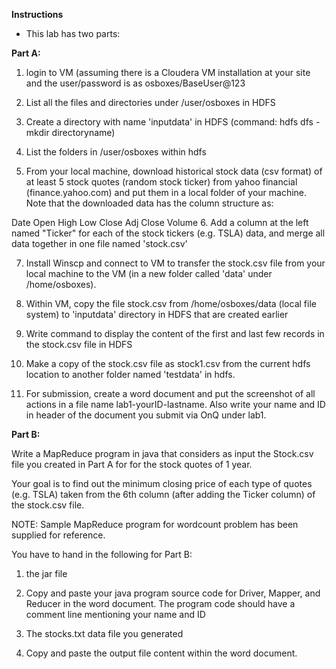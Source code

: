 **Instructions**

- This lab has two parts:

**Part A:**

1.  login to VM (assuming there is a Cloudera VM installation at your site and the user/password is as osboxes/BaseUser@123

2.  List all the files and directories under /user/osboxes in HDFS 

3.  Create a directory with name 'inputdata' in HDFS (command: hdfs dfs -mkdir directoryname)

4.  List the folders in /user/osboxes within hdfs

5.  From your local machine, download historical stock data (csv format) of at least 5 stock quotes (random stock ticker) from yahoo financial (finance.yahoo.com) and put them in a local folder of your machine. Note that the downloaded data has the column structure as: 

Date	Open	High	Low	Close	Adj Close	Volume
6.  Add a column at the left named "Ticker" for each of the stock tickers (e.g. TSLA) data, and merge all data together in one file named 'stock.csv'

7.  Install Winscp and connect to VM to transfer the stock.csv file from your local machine to the VM (in a new folder called 'data' under /home/osboxes).

8.  Within VM, copy the file stock.csv from /home/osboxes/data (local file system) to 'inputdata' directory in HDFS that are created earlier

9.  Write command to display the content of the first and last few records in the stock.csv file in HDFS

10.  Make a copy of the stock.csv file as stock1.csv from the current hdfs location to another folder named 'testdata' in hdfs.

11.  For submission, create a word document and put the screenshot of all actions in a file name lab1-yourID-lastname. Also write your name and ID in header of the document you submit via OnQ under lab1.

**Part B:**

Write a MapReduce program in java that considers as input the Stock.csv file you created in Part A for for the stock quotes of 1 year.

Your goal is to find out the minimum closing price of each type of quotes (e.g. TSLA) taken from the 6th column (after adding the Ticker column) of the stock.csv file.

NOTE: Sample MapReduce program for wordcount problem has been supplied for reference.

You have to hand in the following for Part B:

1. the jar file

2. Copy and paste your java program source code for Driver, Mapper, and Reducer in the word document. The program code should have a comment line mentioning your name and ID

3. The stocks.txt data file you generated

4. Copy and paste the output file content within the word document.
